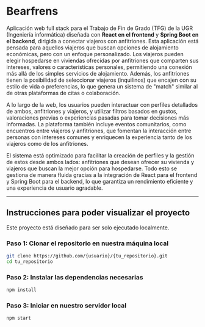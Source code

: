 # Bearfrens

Aplicación web full stack para el Trabajo de Fin de Grado (TFG) de la UGR (Ingeniería informática) diseñada con **React en el frontend** y **Spring Boot en el backend**, dirigida a conectar viajeros con anfitriones. Esta aplicación está pensada para aquellos viajeros que buscan opciones de alojamiento económicas, pero con un enfoque personalizado. Los viajeros pueden elegir hospedarse en viviendas ofrecidas por anfitriones que comparten sus intereses, valores o características personales, permitiendo una conexión más allá de los simples servicios de alojamiento. Además, los anfitriones tienen la posibilidad de seleccionar viajeros (inquilinos) que encajen con su estilo de vida o preferencias, lo que genera un sistema de "match" similar al de otras plataformas de citas o colaboración. 

A lo largo de la web, los usuarios pueden interactuar con perfiles detallados de ambos, anfitriones y viajeros, y utilizar filtros basados en gustos, valoraciones previas o experiencias pasadas para tomar decisiones más informadas. La plataforma también incluye eventos comunitarios, como encuentros entre viajeros y anfitriones, que fomentan la interacción entre personas con intereses comunes y enriquecen la experiencia tanto de los viajeros como de los anfitriones.

El sistema está optimizado para facilitar la creación de perfiles y la gestión de estos desde ambos lados: anfitriones que desean ofrecer su vivienda y viajeros que buscan la mejor opción para hospedarse. Todo esto se gestiona de manera fluida gracias a la integración de React para el frontend y Spring Boot para el backend, lo que garantiza un rendimiento eficiente y una experiencia de usuario agradable.

--- 

## Instrucciones para poder visualizar el  proyecto

Este proyecto está diseñado para ser solo ejecutado localmente. 

### **Paso 1: Clonar el repositorio en nuestra máquina local**
```bash
git clone https://github.com/{usuario}/{tu_repositorio}.git
cd tu_repositorio
```

### **Paso 2: Instalar las dependencias necesarias**
```bash
npm install
```

### **Paso 3: Iniciar en nuestro servidor local**
```bash
npm start
```
